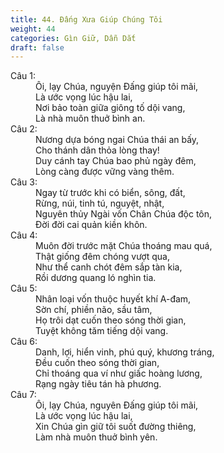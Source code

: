 ```yaml
---
title: 44. Đấng Xưa Giúp Chúng Tôi
weight: 44
categories: Gìn Giữ, Dẫn Dắt
draft: false
---
```

<dl><dt>Câu 1:</dt><dd data-verse="1">Ôi, lạy Chúa, nguyện Đấng giúp tôi mãi, <br/>Là ước vọng lúc hậu lai, <br/>Nơi bảo toàn giữa giông tố dội vang, <br/>Là nhà muôn thuở bình an. </dd><dt>Câu 2:</dt><dd data-verse="2">Nương dựa bóng ngai Chúa thái an bấy, <br/>Cho thánh dân thỏa lòng thay! <br/>Duy cánh tay Chúa bao phủ ngày đêm, <br/>Lòng càng được vững vàng thêm. </dd><dt>Câu 3:</dt><dd data-verse="3">Ngay từ trước khi có biển, sông, đất, <br/>Rừng, núi, tinh tú, nguyệt, nhật, <br/>Nguyên thủy Ngài vốn Chân Chúa độc tôn, <br/>Đời đời cai quản kiền khôn. </dd><dt>Câu 4:</dt><dd data-verse="4">Muôn đời trước mặt Chúa thoáng mau quá, <br/>Thật giống đêm chóng vượt qua, <br/>Như thể canh chót đêm sắp tàn kia, <br/>Rồi dương quang ló nghìn tia. </dd><dt>Câu 5:</dt><dd data-verse="5">Nhân loại vốn thuộc huyết khí A-đam, <br/>Sờn chí, phiền não, sầu tâm, <br/>Họ trôi dạt cuốn theo sóng thời gian, <br/>Tuyệt không tăm tiếng dội vang. </dd><dt>Câu 6:</dt><dd data-verse="6">Danh, lợi, hiển vinh, phú quý, khương tráng, <br/>Đều cuốn theo sóng thời gian, <br/>Chỉ thoáng qua ví như giấc hoàng lương, <br/>Rạng ngày tiêu tán hà phương. </dd><dt>Câu 7:</dt><dd data-verse="7">Ôi, lạy Chúa, nguyên Đấng giúp tôi mãi, <br/>Là ước vọng lúc hậu lai, <br/>Xin Chúa gìn giữ tôi suốt đường thiêng, <br/>Làm nhà muôn thuở bình yên. </dd></dl>